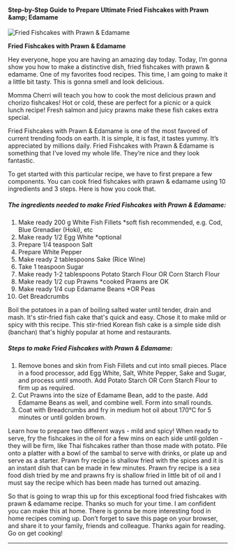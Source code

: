             

#### Step-by-Step Guide to Prepare Ultimate Fried Fishcakes with Prawn &amp;amp; Edamame

![Fried Fishcakes with Prawn &amp; Edamame](https://img-global.cpcdn.com/recipes/a48bbcb5ef7cd34a/751x532cq70/fried-fishcakes-with-prawn-edamame-recipe-main-photo.jpg)

**Fried Fishcakes with Prawn &amp; Edamame**

Hey everyone, hope you are having an amazing day today. Today, I’m gonna show you how to make a distinctive dish, fried fishcakes with prawn & edamame. One of my favorites food recipes. This time, I am going to make it a little bit tasty. This is gonna smell and look delicious.

Momma Cherri will teach you how to cook the most delicious prawn and chorizo fishcakes! Hot or cold, these are perfect for a picnic or a quick lunch recipe! Fresh salmon and juicy prawns make these fish cakes extra special.

Fried Fishcakes with Prawn & Edamame is one of the most favored of current trending foods on earth. It is simple, it is fast, it tastes yummy. It’s appreciated by millions daily. Fried Fishcakes with Prawn & Edamame is something that I’ve loved my whole life. They’re nice and they look fantastic.

To get started with this particular recipe, we have to first prepare a few components. You can cook fried fishcakes with prawn & edamame using 10 ingredients and 3 steps. Here is how you cook that.

##### The ingredients needed to make Fried Fishcakes with Prawn & Edamame:

1.  Make ready 200 g White Fish Fillets \*soft fish recommended, e.g. Cod, Blue Grenadier (Hoki), etc
2.  Make ready 1/2 Egg White \*optional
3.  Prepare 1/4 teaspoon Salt
4.  Prepare White Pepper
5.  Make ready 2 tablespoons Sake (Rice Wine)
6.  Take 1 teaspoon Sugar
7.  Make ready 1-2 tablespoons Potato Starch Flour OR Corn Starch Flour
8.  Make ready 1/2 cup Prawns \*cooked Prawns are OK
9.  Make ready 1/4 cup Edamame Beans \*OR Peas
10.  Get Breadcrumbs

Boil the potatoes in a pan of boiling salted water until tender, drain and mash. It's stir-fried fish cake that's quick and easy. Chose it to make mild or spicy with this recipe. This stir-fried Korean fish cake is a simple side dish (banchan) that's highly popular at home and restaurants.

##### Steps to make Fried Fishcakes with Prawn & Edamame:

1.  Remove bones and skin from Fish Fillets and cut into small pieces. Place in a food processor, add Egg White, Salt, White Pepper, Sake and Sugar, and process until smooth. Add Potato Starch OR Corn Starch Flour to firm up as required.
2.  Cut Prawns into the size of Edamame Bean, add to the paste. Add Edamame Beans as well, and combine well. Form into small rounds.
3.  Coat with Breadcrumbs and fry in medium hot oil about 170℃ for 5 minutes or until golden brown.

Learn how to prepare two different ways - mild and spicy! When ready to serve, fry the fishcakes in the oil for a few mins on each side until golden - they will be firm, like Thai fishcakes rather than those made with potato. Pile onto a platter with a bowl of the sambal to serve with drinks, or plate up and serve as a starter. Prawn fry recipe is shallow fried with the spices and it is an instant dish that can be made in few minutes. Prawn fry recipe is a sea food dish tried by me and prawns fry is shallow fried in little bit of oil and I must say the recipe which has been made has turned out amazing.

So that is going to wrap this up for this exceptional food fried fishcakes with prawn & edamame recipe. Thanks so much for your time. I am confident you can make this at home. There is gonna be more interesting food in home recipes coming up. Don’t forget to save this page on your browser, and share it to your family, friends and colleague. Thanks again for reading. Go on get cooking!

* * *